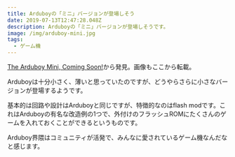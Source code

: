 ```yaml
---
title: Arduboyの「ミニ」バージョンが登場しそう
date: 2019-07-13T12:47:28.048Z
description: Arduboyの「ミニ」バージョンが登場しそうです。
image: /img/arduboy-mini.jpg
tags:
  - ゲーム機
---
```

[The Arduboy Mini, Coming Soon!](https://blog.hackster.io/the-arduboy-mini-coming-soon-efd0286efbb9)から発見。画像もここから転載。

Arduboyは十分小さく、薄いと思っていたのですが、どうやらさらに小さなバージョンが登場するようです。

基本的は回路や設計はArduboyと同じですが、特徴的なのはflash modです。これはArduboyの有名な改造例の1つで、外付けのフラッシュROMにたくさんのゲームを入れておくことができるというものです。

Arduboy界隈はコミュニティが活発で、みんなに愛されているゲーム機なんだなと感じます。
